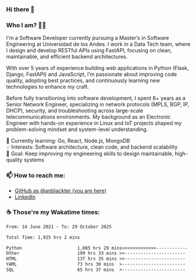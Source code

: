 ### Hi there 👋

### Who I am? 🧑‍💻
I'm a Software Developer currently pursuing a Master’s in Software Engineering at Universidad de los Andes.
I work in a Data Tech team, where I design and develop RESTful APIs using FastAPI, focusing on clean, maintainable, and efficient backend architectures.

With over 5 years of experience building web applications in Python (Flask, Django, FastAPI) and JavaScript, I’m passionate about improving code quality, adopting best practices, and continuously learning new technologies to enhance my craft.

Before fully transitioning into software development, I spent 8+ years as a Senior Network Engineer, specializing in network protocols (MPLS, BGP, IP, DHCP), security, and troubleshooting across large-scale telecommunications environments.
My background as an Electronic Engineer with hands-on experience in Linux and IoT projects shaped my problem-solving mindset and system-level understanding.

🌱 Currently learning: Go, React, Node.js, MongoDB  
💡 Interests: Software architecture, clean code, and backend scalability  
🧠 Goal: Keep improving my engineering skills to design maintainable, high-quality systems

### 📫 How to reach me: 
* [GitHub as @anblackter (you are here)](https://github.com/anblackter)
* [LinkedIn](https://www.linkedin.com/in/angel-henao-322209ba)

### :coffee: Those're my Wakatime times:
<!--START_SECTION:waka-->

```txt
From: 14 June 2021 - To: 29 October 2025

Total Time: 1,925 hrs 2 mins

Python                     1,085 hrs 29 mins>>>>>>>>>>>>>------------   51.09 %
Other                      199 hrs 33 mins >>-----------------------   09.39 %
HTML                       137 hrs 35 mins >>-----------------------   06.48 %
YAML                       73 hrs 30 mins  >------------------------   03.46 %
SQL                        65 hrs 37 mins  >------------------------   03.09 %
```

<!--END_SECTION:waka-->
